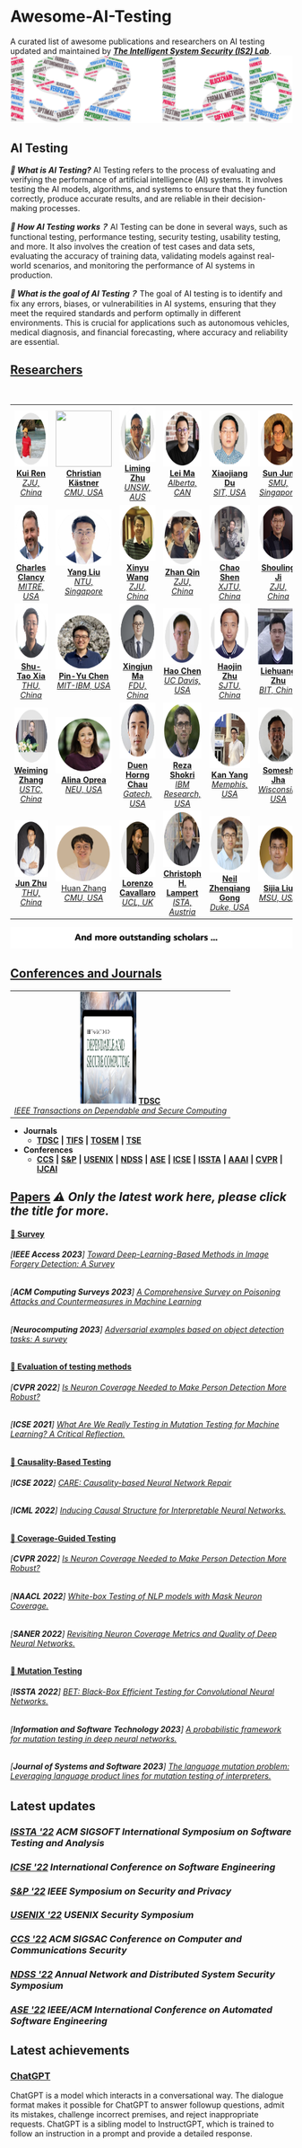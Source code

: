 # Awesome-AI-Testing
A curated list of awesome publications and researchers on AI testing updated and maintained by [***The Intelligent System Security (IS2) Lab***](https://is2lab.github.io/).
![IS2Lab](https://github.com/IS2Lab/awesome-ai-testing/blob/main/picture/is2lab.png)

## AI Testing

***👏 What is AI Testing?*** 
AI Testing refers to the process of evaluating and verifying the performance of artificial intelligence (AI) systems. It involves testing the AI models, algorithms, and systems to ensure that they function correctly, produce accurate results, and are reliable in their decision-making processes.

***👏 How AI Testing works？*** AI Testing can be done in several ways, such as functional testing, performance testing, security testing, usability testing, and more. It also involves the creation of test cases and data sets, evaluating the accuracy of training data, validating models against real-world scenarios, and monitoring the performance of AI systems in production.

***👏 What is the goal of AI Testing？*** The goal of AI testing is to identify and fix any errors, biases, or vulnerabilities in AI systems, ensuring that they meet the required standards and perform optimally in different environments. This is crucial for applications such as autonomous vehicles, medical diagnosis, and financial forecasting, where accuracy and reliability are essential.

## [Researchers](./files/researchers.md)

<table rules="none" align="center">
	<tr>
		<td>
		<center>
                	<img src="https://github.com/IS2Lab/awesome-ai-testing/blob/main/picture/renkui.png" width="100" height="100">	
	               	<br/>
			<a href="https://scholar.google.com/citations?hl=zh-CN&user=uuQA_rcAAAAJ"><b>Kui Ren</b> <br/> <i>ZJU, China</i></a>
            	</center>
        	</td>
		<td>
		<center>
                	<img src="https://github.com/IS2Lab/awesome-ai-testing/blob/main/picture/ChristianKa%CC%88stner.png" width="100" height="100">	
	               	<br/>
			<a href="https://scholar.google.com/citations?hl=zh-CN&user=PR-ZnJUAAAAJ&view_op=list_works"><b>Christian Kästner</b> <br/> <i>CMU, USA</i></a>
            	</center>
        	</td>
		<td>
		<center>
    			<img src="https://github.com/IS2Lab/awesome-ai-testing/blob/main/picture/LimingZhu.png" width="100" height="100">
			<br/>
			<a href="https://scholar.google.com/citations?hl=zh-CN&user=C1zfS7wAAAAJ&view_op=list_works&sortby=pubdate"><b>Liming Zhu</b> <br/> <i>UNSW, AUS</i></a>
            	</center>
		</td>		
		<td>
		<center>
    			<img src="https://github.com/IS2Lab/awesome-ai-testing/blob/main/picture/LeiMa.png" width="100" height="100">
			<br/>
			<a href="https://scholar.google.com/citations?hl=zh-CN&user=xsfGc58AAAAJ"><b>Lei Ma</b> <br/> <i>Alberta, CAN</i></a>
            	</center>
		</td>		
		<td>
		<center>
    			<img src="https://github.com/IS2Lab/awesome-ai-testing/blob/main/picture/xiaojiangDu.png" width="100" height="100">
			<br/>
			<a href="https://scholar.google.com/citations?hl=zh-CN&user=9K9BlyYAAAAJ"><b>Xiaojiang Du</b> <br/> <i>SIT, USA</i></a>
            	</center>
		</td>
		<td>
		<center>
    			<img src="https://github.com/IS2Lab/awesome-ai-testing/blob/main/picture/sunjun.png" width="100" height="100">
			<br/>
			<a href="https://scholar.google.com/citations?hl=zh-CN&user=DVsEyn0AAAAJ"><b>Sun Jun</b> <br/> <i>SMU, Singapore</i></a>
            	</center>
		</td>
		<br/>
	</tr>
	<tr>
		<td>
		<center>
    			<img src="https://github.com/IS2Lab/awesome-ai-testing/blob/main/picture/CharlesClancy.png" width="100" height="100">
			<br/>
			<a href="https://scholar.google.com/citations?hl=zh-CN&user=OQPZELkAAAAJ"><b>Charles Clancy</b> <br/> <i>MITRE, USA</i></a>
            	</center>
		</td>
		<td>
		<center>
    			<img src="https://github.com/IS2Lab/awesome-ai-testing/blob/main/picture/YangLiu.png" width="100" height="100">
			<br/>
			<a href="https://scholar.google.com/citations?user=_Pvgwd0AAAAJ&hl=zh-CN"><b>Yang Liu</b> <br/> <i>NTU, Singapore</i></a>
            	</center>
		</td>
		<td>
		<center>
    			<img src="https://github.com/IS2Lab/awesome-ai-testing/blob/main/picture/XinyuWang.png" width="100" height="100">
			<br/>
			<a href="https://scholar.google.com/citations?user=17mU6usAAAAJ&hl=zh-CN"><b>Xinyu Wang</b> <br/> <i>ZJU, China</i></a>
            	</center>
		</td>
		<td>
		<center>
    			<img src="https://github.com/IS2Lab/awesome-ai-testing/blob/main/picture/ZhanQin.png" width="100" height="100">
			<br/>
			<a href="https://scholar.google.com/citations?hl=zh-CN&user=5fa4lOQAAAAJ"><b>Zhan Qin</b> <br/> <i>ZJU, China</i></a>
            	</center>
		</td>
		<td>
		<center>
    			<img src="https://github.com/IS2Lab/awesome-ai-testing/blob/main/picture/ChaoShen.png" width="100" height="100">
			<br/>
			<a href="https://scholar.google.com/citations?hl=zh-CN&user=m6QY7-wAAAAJ"><b>Chao Shen</b> <br/> <i>XJTU, China</i></a>
            	</center>
		</td>	
		<td>
		<center>
    			<img src="https://github.com/IS2Lab/awesome-ai-testing/blob/main/picture/ShoulingJi.png" width="100" height="100">
			<br/>
			<a href="https://scholar.google.com/citations?hl=zh-CN&user=5HoF_9oAAAAJ"><b>Shouling Ji</b> <br/> <i>ZJU, China</i></a>
            	</center>
		</td>	
	</tr>
	<tr>
		<td>
		<center>
    			<img src="https://github.com/IS2Lab/awesome-ai-testing/blob/main/picture/shutaoxia.png" width="100" height="100">
			<br/>
			<a href="https://scholar.google.com/citations?hl=zh-CN&user=koAXTXgAAAAJ"><b>Shu-Tao Xia</b> <br/> <i>THU, China</i></a>
            	</center>
		</td>
		<td>
		<center>
    			<img src="https://github.com/IS2Lab/awesome-ai-testing/blob/main/picture/Pin-YuChen.png" width="100" height="100">
			<br/>
			<a href="https://scholar.google.com/citations?hl=zh-CN&user=jxwlCUUAAAAJ"><b>Pin-Yu Chen</b> <br/> <i>MIT-IBM, USA</i></a>
            	</center>
		</td>
		<td>
		<center>
    			<img src="https://github.com/IS2Lab/awesome-ai-testing/blob/main/picture/XInjunMa.png" width="100" height="100">
			<br/>
			<a href="https://scholar.google.com/citations?hl=zh-CN&user=XQViiyYAAAAJ"><b>Xingjun Ma</b> <br/> <i>FDU, China</i></a>
            	</center>
		</td>	
		<td>
		<center>
    			<img src="https://github.com/IS2Lab/awesome-ai-testing/blob/main/picture/HaoChen.png" width="100" height="100">
			<br/>
			<a href="https://scholar.google.com/citations?hl=zh-CN&user=1Aa3qxIAAAAJ"><b>Hao Chen</b> <br/> <i>UC Davis, USA</i></a>
            	</center>
		</td>
		<td>
		<center>
    			<img src="https://github.com/IS2Lab/awesome-ai-testing/blob/main/picture/HaojinZhu.png" width="100" height="100">
			<br/>
			<a href="https://scholar.google.com/citations?hl=zh-CN&user=_5lzNDUAAAAJ"><b>Haojin Zhu</b> <br/> <i>SJTU, China</i></a>
            	</center>
		</td>
		<td>
		<center>
    			<img src="https://github.com/IS2Lab/awesome-ai-testing/blob/main/picture/zhuliehuang.png" width="100" height="100">
			<br/>
			<a href="https://scholar.google.com/citations?hl=zh-CN&user=6v_R6WgAAAAJ"><b>Liehuang Zhu</b> <br/> <i>BIT, China</i></a>
            	</center>
		</td>
	</tr>
	<tr>
		<td>
		<center>
    			<img src="https://github.com/IS2Lab/awesome-ai-testing/blob/main/picture/weimingzhang.png" width="100" height="100">
			<br/>
			<a href="https://scholar.google.com/citations?hl=zh-CN&user=eTCfl6cAAAAJ"><b>Weiming Zhang</b> <br/> <i>USTC, China</i></a>
            	</center>
		</td>
		<td>
		<center>
    			<img src="https://github.com/IS2Lab/awesome-ai-testing/blob/main/picture/AlinaOprea.png" width="100" height="100">
			<br/>
			<a href="https://scholar.google.com/citations?hl=zh-CN&user=16J3izoAAAAJ&view_op=list_works&sortby=pubdate"><b>Alina Oprea</b> <br/> <i>NEU, USA</i></a>
            	</center>
		</td>	
		<td>
		<center>
    			<img src="https://github.com/IS2Lab/awesome-ai-testing/blob/main/picture/DuenHorngChau.png" width="100" height="100">
			<br/>
			<a href="https://scholar.google.com/citations?hl=zh-CN&user=YON32W4AAAAJ"><b>Duen Horng Chau</b> <br/> <i>Gatech, USA</i></a>
            	</center>
		</td>	
		<td>
		<center>
    			<img src="https://github.com/IS2Lab/awesome-ai-testing/blob/main/picture/Reza.png" width="100" height="100">
			<br/>
			<a href="https://scholar.google.com/citations?hl=zh-CN&user=udlZXXcAAAAJ"><b>Reza Shokri</b> <br/> <i>IBM Research, USA</i></a>
            	</center>
		</td>	
		<td>
		<center>
    			<img src="https://github.com/IS2Lab/awesome-ai-testing/blob/main/picture/KanYang.png" width="100" height="100">
			<br/>
			<a href="https://scholar.google.com/citations?hl=zh-CN&user=QqGPbXYAAAAJ"><b>Kan Yang</b> <br/> <i>Memphis, USA</i></a>
            	</center>
		</td>	
		<td>
		<center>
    			<img src="https://github.com/IS2Lab/awesome-ai-testing/blob/main/picture/Somesh.png" width="100" height="100">
			<br/>
			<a href="https://scholar.google.com/citations?hl=zh-CN&user=oWT7fIYAAAAJ"><b>Somesh Jha</b> <br/> <i>Wisconsin, USA</i></a>
            	</center>
		</td>
	</tr>
	<tr>
		<td>
		<center>
    			<img src="https://github.com/IS2Lab/awesome-ai-testing/blob/main/picture/JunZhu.png" width="100" height="100">
			<br/>
			<a href="https://scholar.google.com/citations?hl=zh-CN&user=axsP38wAAAAJ"><b>Jun Zhu</b> <br/> <i>THU, China</i></a>
            	</center>
		</td>
		<td>
		<center>
    			<img src="https://github.com/IS2Lab/awesome-ai-testing/blob/main/picture/HuanZhang.png" width="100" height="100">
			<br/>
			<a href="https://scholar.google.com/citations?hl=zh-CN&user=LTa3GzEAAAAJ"<b>Huan Zhang</b> <br/> <i>CMU, USA</i></a>
            	</center>
		</td>
		<td>
		<center>
    			<img src="https://github.com/IS2Lab/awesome-ai-testing/blob/main/picture/LorenzoCavallaro.png" width="100" height="100">
			<br/>
			<a href="https://scholar.google.com/citations?hl=zh-CN&user=oWT7fIYAAAAJ"><b>Lorenzo Cavallaro</b> <br/> <i>UCL, UK</i></a>
            	</center>
		</td>
		<td>
		<center>
    			<img src="https://github.com/IS2Lab/awesome-ai-testing/blob/main/picture/Christoph.png" width="100" height="100">
			<br/>
			<a href="https://scholar.google.com/citations?hl=zh-CN&user=iCf3SwgAAAAJ"><b>Christoph H. Lampert</b> <br/> <i>ISTA, Austria</i></a>
            	</center>
		</td>
		<td>
		<center>
    			<img src="https://github.com/IS2Lab/awesome-ai-testing/blob/main/picture/NeilZhenqiangGong.png" width="100" height="100">
			<br/>
			<a href="https://scholar.google.com/citations?hl=zh-CN&user=t6uCsYoAAAAJ"><b>Neil Zhenqiang Gong</b> <br/> <i>Duke, USA</i></a>
            	</center>
		</td>
		<td>
		<center>
    			<img src="https://github.com/IS2Lab/awesome-ai-testing/blob/main/picture/SijiaLiu.png" width="100" height="100">
			<br/>
			<a href="https://scholar.google.com/citations?hl=zh-CN&user=C7dO_UgAAAAJ"><b>Sijia Liu</b> <br/> <i>MSU, USA</i></a>
            	</center>
		</td>
	</tr>
</table>

![more](https://github.com/IS2Lab/awesome-ai-testing/blob/main/picture/more2.png)

## [Conferences and Journals](./files/conferences.md)

<table rules="none" align="center">
	<tr>
		<td>
		<center>
    			<img src="https://github.com/IS2Lab/awesome-ai-testing/blob/main/picture/TDSC.png" width="100" height="200">
			<a href="https://ieeexplore.ieee.org/xpl/RecentIssue.jsp?punumber=8858"><b>TDSC</b> <br/> <i>IEEE Transactions on Dependable and Secure Computing</i></a>
            	</center>
		</td>
	</tr>
</table>


- **Journals**
  * [**TDSC**](https://ieeexplore.ieee.org/xpl/RecentIssue.jsp?punumber=8858) **|** [**TIFS**](https://ieeexplore.ieee.org/xpl/RecentIssue.jsp?punumber=10206) **|** [**TOSEM**](https://dl.acm.org/journal/tosem) **|** [**TSE**](http://dblp.uni-trier.de/db/journals/tse/)
- **Conferences**   
  * [**CCS**](https://css2022.xidian.edu.cn/) **|** [**S&P**](https://www.ieee-security.org/TC/SP2022/) **|** [**USENIX**](https://www.usenix.org/) **|**  [**NDSS**](https://www.ndss-symposium.org/) **|** [**ASE**](https://www.aseglobal.com/) **|** [**ICSE**](http://www.icse-conferences.org/) **|**  [**ISSTA**](https://dl.acm.org/conference/issta) **|** [**AAAI**](https://aaai.org/) **|** [**CVPR**](https://cvpr2022.thecvf.com/) **|** [**IJCAI**](https://ijcai-23.org/)
 
## [Papers](./files/papers.md)  ***⚠️ Only the latest work here, please click the title for more.***

#### [🌸 Survey](./files/papers.md) 

###### [***IEEE Access 2023***] [*Toward Deep-Learning-Based Methods in Image Forgery Detection: A Survey*](https://ieeexplore.ieee.org/stamp/stamp.jsp?arnumber=10035377)

###### [***ACM Computing Surveys 2023***] [*A Comprehensive Survey on Poisoning Attacks and Countermeasures in Machine Learning*](https://scholar.google.co.uk/scholar?q=A+Comprehensive+Survey+on+Poisoning+Attacks+and+Countermeasures+in+Machine+Learning.&hl=zh-CN&as_sdt=0&as_vis=1&oi=scholart)

###### [***Neurocomputing 2023***] [*Adversarial examples based on object detection tasks: A survey*](https://scholar.google.co.uk/scholar?hl=zh-CN&as_sdt=0%2C5&as_vis=1&q=Adversarial+examples+based+on+object+detection+tasks%3A+A+survey.&btnG=)

#### [🌸 Evaluation of testing methods](./files/papers.md) 

###### [***CVPR 2022***] [*Is Neuron Coverage Needed to Make Person Detection More Robust?*](https://openaccess.thecvf.com/content/CVPR2022W/FaDE-TCV/papers/Pavlitskaya_Is_Neuron_Coverage_Needed_To_Make_Person_Detection_More_Robust_CVPRW_2022_paper.pdf)
    
###### [***ICSE 2021***] [*What Are We Really Testing in Mutation Testing for Machine Learning? A Critical Reflection.*](https://arxiv.org/abs/2103.01341)

#### [🌸 Causality-Based Testing](./files/papers.md) 

###### [***ICSE 2022***] [*CARE: Causality-based Neural Network Repair*](https://arxiv.org/pdf/2204.09274.pdf)

###### [***ICML 2022***] [*Inducing Causal Structure for Interpretable Neural Networks.*](https://arxiv.org/abs/2112.00826)
    
#### [🌸 Coverage-Guided Testing](./files/papers.md) 

###### [***CVPR  2022***] [*Is Neuron Coverage Needed to Make Person Detection More Robust?*](https://openaccess.thecvf.com/content/CVPR2022W/FaDE-TCV/papers/Pavlitskaya_Is_Neuron_Coverage_Needed_To_Make_Person_Detection_More_Robust_CVPRW_2022_paper.pdf)

###### [***NAACL 2022***] [*White-box Testing of NLP models with Mask Neuron Coverage.*](https://arxiv.org/abs/2205.05050)

###### [***SANER 2022***] [*Revisiting Neuron Coverage Metrics and Quality of Deep Neural Networks.*](https://arxiv.org/pdf/2201.00191.pdf)
    
#### [🌸 Mutation Testing](./files/papers.md) 

###### [***ISSTA 2022***] [*BET: Black-Box Efficient Testing for Convolutional Neural Networks.*](https://dl.acm.org/doi/pdf/10.1145/3533767.3534386)

###### [***Information and Software Technology 2023***] [*A probabilistic framework for mutation testing in deep neural networks.*](https://scholar.google.com/scholar?hl=zh-CN&as_sdt=0%2C5&q=A+probabilistic+framework+for+mutation+testing+in+deep+neural+networks.&btnG=)

###### [***Journal of Systems and Software 2023***] [*The language mutation problem: Leveraging language product lines for mutation testing of interpreters.*](https://scholar.google.com/scholar?hl=zh-CN&as_sdt=0%2C5&q=The+language+mutation+problem%3A+Leveraging+language+product+lines+for+mutation+testing+of+interpreters.+&btnG=)

## Latest updates

### [***ISSTA '22***](https://dblp.org/db/conf/issta/issta2022.html) _ACM SIGSOFT International Symposium on Software Testing and Analysis_
### [***ICSE '22***](https://dblp.org/db/conf/icse/icse2022.html#DanilovaH0N22) _International Conference on Software Engineering_
### [***S&P '22***](https://dblp.org/db/conf/sp/sp2022.html) _IEEE Symposium on Security and Privacy_
### [***USENIX '22***](https://dblp.org/db/conf/uss/uss2022.html) _USENIX Security Symposium_
### [***CCS '22***](https://dblp.org/db/conf/ccs/ccs2022.html) _ACM SIGSAC Conference on Computer and Communications Security_
### [***NDSS '22***](https://dblp.org/db/conf/ndss/ndss2022.html) _Annual Network and Distributed System Security Symposium_
### [***ASE '22***](https://dblp.org/db/conf/kbse/ase2022.html) _IEEE/ACM International Conference on Automated Software Engineering_

## Latest achievements

### [ChatGPT](https://openai.com/blog/chatgpt/)
ChatGPT is a model which interacts in a conversational way. The dialogue format makes it possible for ChatGPT to answer followup questions, admit its mistakes, challenge incorrect premises, and reject inappropriate requests. ChatGPT is a sibling model to InstructGPT, which is trained to follow an instruction in a prompt and provide a detailed response.
